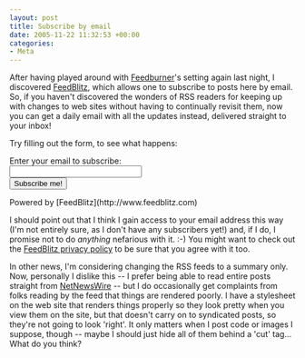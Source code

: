 ```yaml
---
layout: post
title: Subscribe by email
date: 2005-11-22 11:32:53 +00:00
categories:
- Meta
---
```

After having played around with [Feedburner](http://www.feedburner.com/)'s setting again last night, I discovered [FeedBlitz](http://www.feedblitz.com/), which allows one to subscribe to posts here by email.  So, if you haven't discovered the wonders of RSS readers for keeping up with changes to web sites without having to continually revisit them, now you can get a daily email with all the updates instead, delivered straight to your inbox!

Try filling out the form, to see what happens:

<form method="post" action="http://www.feedblitz.com/feedblitz.exe?BurnUser"><p><label for="email">Enter your email to subscribe:</label><br /><input name="email" maxlength="255" type="text" size="26" /><br /><input name="uri" type="hidden" value="wossname" /> <input type="submit" value="Subscribe me!" /></p><p>Powered by [FeedBlitz](http://www.feedblitz.com)</p></form>

I should point out that I think I gain access to your email address this way (I'm not entirely sure, as I don't have any subscribers yet!) and, if I do, I promise not to do <em>anything</em> nefarious with it.  :-)  You might want to check out the [FeedBlitz privacy policy](http://www.feedblitz.com/privacy.htm) to be sure that you agree with it too.

In other news, I'm considering changing the RSS feeds to a summary only.  Now, personally I dislike this -- I prefer being able to read entire posts straight from [NetNewsWire](http://ranchero.com/netnewswire/) -- but I do occasionally get complaints from folks reading by the feed that things are rendered poorly.  I have a stylesheet on the web site that renders things properly so they look pretty when you view them on the site, but that doesn't carry on to syndicated posts, so they're not going to look 'right'.  It only matters when I post code or images I suppose, though -- maybe I should just hide all of them behind a 'cut' tag...  What do you think?
